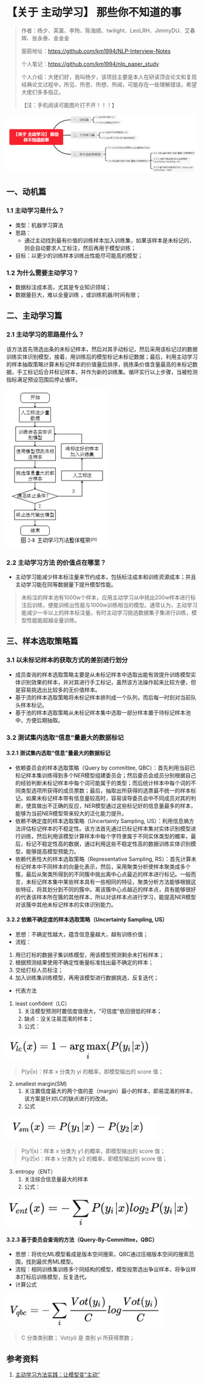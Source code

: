 # 【关于 主动学习】 那些你不知道的事

> 作者：杨夕、芙蕖、李玲、陈海顺、twilight、LeoLRH、JimmyDU、艾春辉、张永泰、金金金
> 
> 面筋地址：https://github.com/km1994/NLP-Interview-Notes
> 
> 个人笔记：https://github.com/km1994/nlp_paper_study
> 
> 个人介绍：大佬们好，我叫杨夕，该项目主要是本人在研读顶会论文和复现经典论文过程中，所见、所思、所想、所闻，可能存在一些理解错误，希望大佬们多多指正。
> 
> 【注：手机阅读可能图片打不开！！！】

![](img/微信截图_20210210194424.png)

## 一、动机篇

### 1.1 主动学习是什么？

- 类型：机器学习算法
- 思路：
  - 通过主动找到最有价值的训练样本加入训练集，如果该样本是未标记的，则会自动要求人工标注，然后再用于模型训练；
- 目标：以更少的训练样本训练出性能尽可能高的模型；

### 1.2 为什么需要主动学习？

- 数据标注成本高，尤其是专业知识领域；
- 数据量巨大，难以全量训练 ，或训练机器/时间有限；

## 二、主动学习篇

### 2.1 主动学习的思路是什么？

该方法首先筛选出条的未标记样本，然后对其手动标记，然后采用该标记过的数据训练实体识别模型，接着，用训练后的模型标记未标记数据；最后，利用主动学习的样本抽取策略计算未标记样本的价值量后排序，挑拣条价值含量最高的未标记数据，手工标记后合并标记样本，并作为新的训练集。循环实行以上步骤，当被检测指标满足预设范围后停止循环。

![](img/微信截图_20210108222507.png)

### 2.2 主动学习方法 的价值点在哪里？

- 主动学习能减少样本标注量来节约成本，包括标注成本和训练资源成本；并且主动学习能在同等数据量下提升模型性能。

> 未标注的样本池有1000w个样本，应用主动学习从中挑出200w样本进行标注后训练，便能训练出性能与1000w训练相当的模型。通常认为，主动学习能减少一半以上的样本标注量。有时主动学习挑选数据集子集进行训练，模型性能能超越全量训练。

## 三、样本选取策略篇

### 3.1 以未标记样本的获取方式的差别进行划分

- 成员查询的样本选取策略主要是从未标记样本中选取出能有效提升训练模型实体识别效果的样本，并对其进行手工标记，虽然该方法操作起来比较方便，但是容易挑选出比较多的无价值样本。
- 基于流的样本选取策略将未标记样本排列成一个队列，而后每一时刻对当前队头样本标记。
- 基于池的样本选取策略从未标记样本集中选取一部分样本置于待标记样本池中，方便后期抽取。

### 3.2 测试集内选取“信息”量最大的数据标记

#### 3.2.1 测试集内选取“信息”量最大的数据标记

- 依赖委员会的样本选取策略（Query by committee, QBC）：首先利用当前已标记样本集训练得到多个NER模型组建委员会；然后委员会成员分别根据自己的经验判断未标记样本中每个词可能属于的类型；而后统计样本中每个词的不同类型选项所获得的成员票数；最后，抽取出所获得的选票最不统一的样本标记。如果未标记样本带有信息量较高时，容易误导委员会中不同成员对其的判断，使其做出不正确的反应，NER模型通过这些标记好的信息量最多的样本，能够为当前NER模型带来较大的泛化能力提升。
- 依赖不确定度的样本选取策略（Uncertainty Sampling, US）：利用信息熵方法评估标记样本的不稳定性。该方法首先通过已标记样本集对实体识别模型进行训练，然后利用该模型计算样本中每个字符隶属于不同实体类型的概率，最后，标记不稳定性高的数据，通过利用这些不稳定性高的数据训练实体识别模型，能够提高模型预能力。
- 依赖代表性大的样本选取策略（Representative Sampling, RS）：首先计算未标记样本中不同样本的向量化表示，然后，采用聚类分析使样本聚类成多个簇，最后从聚类所得到的不同簇中挑出离中心点最近的样本进行标记。一般而言，未标记样本集中某些样本具有一些相同的特征，聚类分析方法能够根据这些特征，将其划分到不同的簇中。离该簇中心点越近的样本点，具有能够很好的代表该样本所在簇的其他样本，所以对该样本点进行学习，能提高NER模型对该簇中其他未标记样本的实体识别能力。

#### 3.2.2 依赖不确定度的样本选取策略（Uncertainty Sampling, US）

- 思想：不确定性越大，蕴含信息量越大，越有训练价值；
- 流程：
1. 用已打标的数据子集训练模型，用该模型预测剩余未打标样本；
2. 根据预测结果使用不确定性衡量标准找出最不确定的样本；
3. 交给打标人员标注；
4. 加入训练集训练模型，再用该模型进行数据挑选，反复迭代；
- 代表方法

1. least confident（LC）
    1. 关注模型预测时置信度值很大，“可信度”依旧很低的样本；
    2. 缺点：没关注易混淆的样本；
    3. 公式：

![](img/20201026103601.png)

> P(yi|x)：样本 x 分类为 yi 的概率，即模型输出的 score 值；

2. smallest margin(SM)
    1. 关注置信度最大的两个值的差（margin）最小的样本，即易混淆的样本，该方案是针对LC的缺点进行的改进。
    2. 公式

![](img/20201026103839.png)

> P(y1|x)：样本 x 分类为 y1 的概率，即模型输出的 score 值；<br/>
> P(y2|x)：样本 x 分类为 y2 的概率，即模型输出的 score 值；<br/>

3. entropy（ENT）
    1. 关注综合信息量最大的样本
    2. 公式：
  
![](img/20201026104224.png)

#### 3.2.3 基于委员会查询的方法（Query-By-Committee，QBC）

- 思想：将优化ML模型看成是版本空间搜索，QBC通过压缩版本空间的搜索范围，找到最优秀ML模型。
- 流程：相同训练集训练多个同结构的模型，模型投票选出争议样本，将争议样本打标后训练模型，反复迭代。
- 计算公式

![](img/20201026104844.png)

> C 分类类别数；
> Vot(yi) 是 类别 yi 所获得票数；

## 参考资料

1. [主动学习方法实践：让模型变“主动”](https://developer.aliyun.com/article/766940)